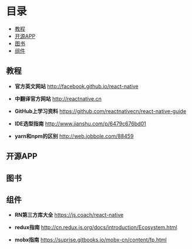 # 目录
* [教程](#教程)
* [开源APP](#开源app)
* [图书](#图书)
* [组件](#组件)

## 教程

* **官方英文网站**
http://facebook.github.io/react-native

* **中翻译官方网站**
http://reactnative.cn

* **GitHub上学习资料**
https://github.com/reactnativecn/react-native-guide

* **IDE选型指南**
http://www.jianshu.com/p/6479c676bd01

* **yarn和npm的区别**
http://web.jobbole.com/88459

## 开源APP

## 图书

## 组件

* **RN第三方库大全**
https://js.coach/react-native

* **redux指南**
http://cn.redux.js.org/docs/introduction/Ecosystem.html

* **mobx指南**
https://suprise.gitbooks.io/mobx-cn/content/fp.html

